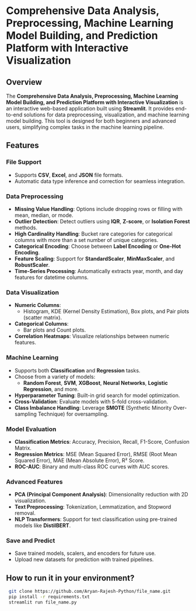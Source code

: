 # Comprehensive Data Analysis, Preprocessing, Machine Learning Model Building, and Prediction Platform with Interactive Visualization

## Overview

The **Comprehensive Data Analysis, Preprocessing, Machine Learning Model Building, and Prediction Platform with Interactive Visualization** is an interactive web-based application built using **Streamlit**. It provides end-to-end solutions for data preprocessing, visualization, and machine learning model building. This tool is designed for both beginners and advanced users, simplifying complex tasks in the machine learning pipeline.

## Features

### File Support
- Supports **CSV**, **Excel**, and **JSON** file formats.
- Automatic data type inference and correction for seamless integration.

### Data Preprocessing
- **Missing Value Handling**: Options include dropping rows or filling with mean, median, or mode.
- **Outlier Detection**: Detect outliers using **IQR**, **Z-score**, or **Isolation Forest** methods.
- **High Cardinality Handling**: Bucket rare categories for categorical columns with more than a set number of unique categories.
- **Categorical Encoding**: Choose between **Label Encoding** or **One-Hot Encoding**.
- **Feature Scaling**: Support for **StandardScaler**, **MinMaxScaler**, and **RobustScaler**.
- **Time-Series Processing**: Automatically extracts year, month, and day features for datetime columns.

### Data Visualization
- **Numeric Columns**: 
  - Histogram, KDE (Kernel Density Estimation), Box plots, and Pair plots (scatter matrix).
- **Categorical Columns**: 
  - Bar plots and Count plots.
- **Correlation Heatmaps**: Visualize relationships between numeric features.

### Machine Learning
- Supports both **Classification** and **Regression** tasks.
- Choose from a variety of models:
  - **Random Forest**, **SVM**, **XGBoost**, **Neural Networks**, **Logistic Regression**, and more.
- **Hyperparameter Tuning**: Built-in grid search for model optimization.
- **Cross-Validation**: Evaluate models with 5-fold cross-validation.
- **Class Imbalance Handling**: Leverage **SMOTE** (Synthetic Minority Over-sampling Technique) for oversampling.

### Model Evaluation
- **Classification Metrics**: Accuracy, Precision, Recall, F1-Score, Confusion Matrix.
- **Regression Metrics**: MSE (Mean Squared Error), RMSE (Root Mean Squared Error), MAE (Mean Absolute Error), R² Score.
- **ROC-AUC**: Binary and multi-class ROC curves with AUC scores.

### Advanced Features
- **PCA (Principal Component Analysis)**: Dimensionality reduction with 2D visualization.
- **Text Preprocessing**: Tokenization, Lemmatization, and Stopword removal.
- **NLP Transformers**: Support for text classification using pre-trained models like **DistilBERT**.

### Save and Predict
- Save trained models, scalers, and encoders for future use.
- Upload new datasets for prediction with trained pipelines.

## How to run it in your environment?

  ```bash
   git clone https://github.com/Aryan-Rajesh-Python/file_name.git
   pip install -r requirements.txt
   streamlit run file_name.py
